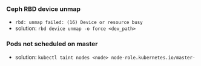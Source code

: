 ### Ceph RBD device unmap
* `rbd: unmap failed: (16) Device or resource busy`
* solution: `rbd device unmap -o force <dev_path>`

### Pods not scheduled on master
* solution: `kubectl taint nodes <node> node-role.kubernetes.io/master-`
